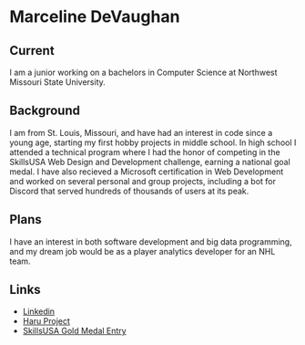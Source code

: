 # Marceline DeVaughan

## Current
I am a junior working on a bachelors in Computer Science at Northwest Missouri State University.

## Background
I am from St. Louis, Missouri, and have had an interest in code since a young age, starting my first hobby projects in middle school. In high school I attended a technical program where I had the honor of competing in the SkillsUSA Web Design and Development challenge, earning a national goal medal. I have also recieved a Microsoft certification in Web Development and worked on several personal and group projects, including a bot for Discord that served hundreds of thousands of users at its peak.

## Plans
I have an interest in both software development and big data programming, and my dream job would be as a player analytics developer for an NHL team.

## Links
- [Linkedin](https://www.linkedin.com/in/marcidev/)
- [Haru Project](https://github.com/pyraxo/haru)
- [SkillsUSA Gold Medal Entry](https://washingdone.github.io/skillsUSA/)